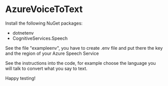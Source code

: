 # AzureVoiceToText

Install the following NuGet packages:
- dotnetenv
- CognitiveServices.Speech

See the file "exampleenv", you have to create .env file and put there the key and the region of your Azure Speech Service

See the instructions into the code, for example choose the language you will talk to convert what you say to text.

Happy testing!

